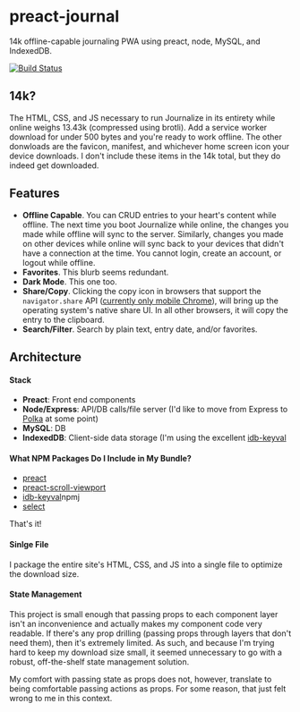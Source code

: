 # preact-journal

14k offline-capable journaling PWA using preact, node, MySQL, and IndexedDB.

[![Build Status](https://travis-ci.org/jpodwys/preact-journal.svg?branch=master)](https://travis-ci.org/jpodwys/preact-journal)

## 14k?

The HTML, CSS, and JS necessary to run Journalize in its entirety while online weighs 13.43k (compressed using brotli). Add a service worker download for under 500 bytes and you're ready to work offline. The other donwloads are the favicon, manifest, and whichever home screen icon your device downloads. I don't include these items in the 14k total, but they do indeed get downloaded.

## Features

* **Offline Capable**. You can CRUD entries to your heart's content while offline. The next time you boot Journalize while online, the changes you made while offline will sync to the server. Similarly, changes you made on other devices while online will sync back to your devices that didn't have a connection at the time. You cannot login, create an account, or logout while offline.
* **Favorites**. This blurb seems redundant.
* **Dark Mode**. This one too.
* **Share/Copy**. Clicking the copy icon in browsers that support the `navigator.share` API ([currently only mobile Chrome](https://caniuse.com/#search=share%20api)), will bring up the operating system's native share UI. In all other browsers, it will copy the entry to the clipboard.
* **Search/Filter**. Search by plain text, entry date, and/or favorites.

## Architecture

#### Stack

* **Preact**: Front end components
* **Node/Express**: API/DB calls/file server (I'd like to move from Express to [Polka](https://github.com/lukeed/polka) at some point)
* **MySQL**: DB
* **IndexedDB**: Client-side data storage (I'm using the excellent [idb-keyval](https://github.com/jakearchibald/idb-keyval)

#### What NPM Packages Do I Include in My Bundle?

* [preact](https://github.com/developit/preact)
* [preact-scroll-viewport](https://github.com/developit/preact-scroll-viewport)
* [idb-keyval](https://github.com/jakearchibald/idb-keyval)npmj
* [select](https://github.com/zenorocha/select)

That's it!

#### Sinlge File

I package the entire site's HTML, CSS, and JS into a single file to optimize the download size.

#### State Management

This project is small enough that passing props to each component layer isn't an inconvenience and actually makes my component code very readable. If there's any prop drilling (passing props through layers that don't need them), then it's extremely limited. As such, and because I'm trying hard to keep my download size small, it seemed unnecessary to go with a robust, off-the-shelf state management solution.

My comfort with passing state as props does not, however, translate to being comfortable passing actions as props. For some reason, that just felt wrong to me in this context. 

